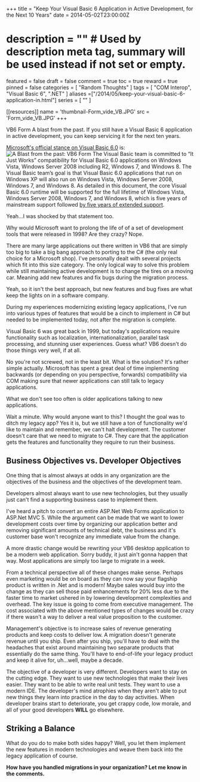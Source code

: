 +++
title = "Keep Your Visual Basic 6 Application in Active Development, for the Next 10 Years"
date = 2014-05-02T23:00:00Z
# description = "" # Used by description meta tag, summary will be used instead if not set or empty.
featured = false
draft = false
comment = true
toc = true
reward = true
pinned = false
categories = [
  "Random Thoughts"
]
tags = [
  "COM Interop", 
  "Visual Basic 6",
  ".NET"
]
aliases =["/2014/05/keep-your-visual-basic-6-application-in.html"]
series = [
  ""
]

[[resources]]
name = 'thumbnail-Form_vide_VB.JPG'
src = 'Form_vide_VB.JPG'
+++

VB6 Form
A blast from the past.
If you still have a Visual Basic 6 application in active development, you can keep servicing it for the next ten years.

[Microsoft's official stance on Visual Basic 6.0](http://msdn.microsoft.com/en-us/vstudio/ms788708) is:![A Blast from the past: VB6 Form](thumbnail-Form_vide_VB.JPG#floatright)
The Visual Basic team is committed to “It Just Works” compatibility for Visual Basic 6.0 applications on Windows Vista, Windows Server 2008 including R2, Windows 7, and Windows 8.
The Visual Basic team’s goal is that Visual Basic 6.0 applications that run on Windows XP will also run on Windows Vista, Windows Server 2008, Windows 7, and Windows 8. As detailed in this document, the core Visual Basic 6.0 runtime will be supported for the full lifetime of Windows Vista, Windows Server 2008, Windows 7, and Windows 8, which is five years of mainstream support followed [by five years of extended support](http://support.microsoft.com/gp/lifepolicy).

Yeah...I was shocked by that statement too.

Why would Microsoft want to prolong the life of of a set of development tools that were released in 1998? Are they crazy? Nope.

There are many large applications out there written in VB6 that are simply too big to take a big bang approach to porting to the C# (the only real choice for a Microsoft shop). I've personally dealt with several projects which fit into this size category. The only logical way to solve this problem while still maintaining active development is to change the tires on a moving car. Meaning add new features and fix bugs during the migration process.

Yeah, so it isn't the best approach, but new features and bug fixes are what keep the lights on in a software company.

During my experiences modernizing existing legacy applications, I've run into various types of features that would be a cinch to implement in C# but needed to be implemented today, not after the migration is complete.

Visual Basic 6 was great back in 1999, but today's applications require functionality such as localization, internationalization, parallel task processing, and stunning user experiences. Guess what? VB6 doesn't do those things very well, if at all.

No you're not screwed, not in the least bit. What is the solution? It's rather simple actually. Microsoft has spent a great deal of time implementing backwards (or depending on you perspective, forwards) compatibility via COM making sure that newer applications can still talk to legacy applications.

What we don't see too often is older applications talking to new applications.

Wait a minute. Why would anyone want to this? I thought the goal was to ditch my legacy app? Yes it is, but we still have a ton of functionality we'd like to maintain and remember, we can't halt development. The customer doesn't care that we need to migrate to C#. They care that the application gets the features and functionality they require to run their business.

## Business Objectives vs. Developer Objectives

One thing that is almost always at odds in any organization are the objectives of the business and the objectives of the development team.

Developers almost always want to use new technologies, but they usually just can't find a supporting business case to implement them.

I've heard a pitch to convert an entire ASP.Net Web Forms application to ASP.Net MVC 5.  While the argument can be made that we want to lower development costs over time by organizing our application better and removing significant amounts of technical debt, the business and it's customer base won't recognize any immediate value from the change.

A more drastic change would be rewriting your VB6 desktop application to be a modern web application. Sorry buddy, it just ain't gonna happen that way. Most applications are simply too large to migrate in a week.

From a technical perspective all of these changes make sense. Perhaps even marketing would be on board as they can now say your flagship product is written in .Net and is modern! Maybe sales would buy into the change as they can sell those paid enhancements for 20% less due to the faster time to market ushered in by lowering development complexities and overhead. The key issue is going to come from executive management. The cost associated with the above mentioned types of changes would be crazy if there wasn't a way to deliver a real value proposition to the customer.

Management's objective is to increase sales of revenue generating products and keep costs to deliver low. A migration doesn't generate revenue until you ship. Even after you ship, you'll have to deal with the headaches that exist around maintaining two separate products that essentially do the same thing. You'll have to end-of-life your legacy product and keep it alive for, uh...well, maybe a decade.

The objective of a developer is very different. Developers want to stay on the cutting edge. They want to use new technologies that make their lives easier. They want to be able to write real unit tests. They want to use a modern IDE. The developer's mind atrophies when they aren't able to put new things they learn into practice in the day to day activities. When developer brains start to deteriorate, you get crappy code, low morale, and all of your good developers **WILL** go elsewhere.

## Striking a Balance
What do you do to make both sides happy? Well, you let them implement the new features in modern technologies and weave them back into the legacy application of course.

**How have you handled migrations in your organization? Let me know in the comments.**